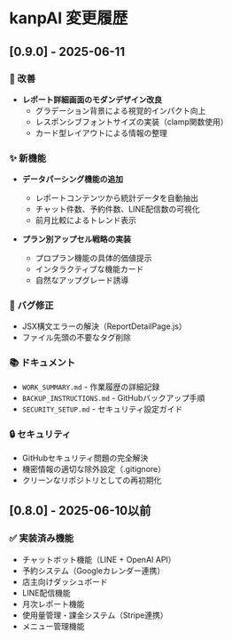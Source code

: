 # kanpAI 変更履歴

## [0.9.0] - 2025-06-11

### 🎨 改善
- **レポート詳細画面のモダンデザイン改良**
  - グラデーション背景による視覚的インパクト向上
  - レスポンシブフォントサイズの実装（clamp関数使用）
  - カード型レイアウトによる情報の整理

### ✨ 新機能
- **データパーシング機能の追加**
  - レポートコンテンツから統計データを自動抽出
  - チャット件数、予約件数、LINE配信数の可視化
  - 前月比較によるトレンド表示

- **プラン別アップセル戦略の実装**
  - プロプラン機能の具体的価値提示
  - インタラクティブな機能カード
  - 自然なアップグレード誘導

### 🐛 バグ修正
- JSX構文エラーの解決（ReportDetailPage.js）
- ファイル先頭の不要なタグ削除

### 📚 ドキュメント
- `WORK_SUMMARY.md` - 作業履歴の詳細記録
- `BACKUP_INSTRUCTIONS.md` - GitHubバックアップ手順
- `SECURITY_SETUP.md` - セキュリティ設定ガイド

### 🔒 セキュリティ
- GitHubセキュリティ問題の完全解決
- 機密情報の適切な除外設定（.gitignore）
- クリーンなリポジトリとしての再初期化

## [0.8.0] - 2025-06-10以前

### ✅ 実装済み機能
- チャットボット機能（LINE + OpenAI API）
- 予約システム（Googleカレンダー連携）
- 店主向けダッシュボード
- LINE配信機能
- 月次レポート機能
- 使用量管理・課金システム（Stripe連携）
- メニュー管理機能
